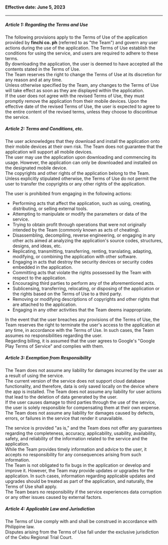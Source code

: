 #### Effective date: June 5, 2023

---
  
  
##### Article 1: Regarding the Terms and Use

The following provisions apply to the Terms of Use of the application provided by **finchi co. ph** (referred to as "the Team") and govern any user actions during the use of the application.
The Terms of Use establish the conditions for using the service, and users are required to adhere to these terms.  
By downloading the application, the user is deemed to have accepted all the contents stated in the Terms of Use.  
The Team reserves the right to change the Terms of Use at its discretion for any reason and at any time.  
Unless otherwise specified by the Team, any changes to the Terms of Use will take effect as soon as they are displayed within the application.  
If the user does not agree with the revised Terms of Use, they must promptly remove the application from their mobile devices.
Upon the effective date of the revised Terms of Use, the user is expected to agree to the entire content of the revised terms, unless they choose to discontinue the service.  


##### Article 2: Terms and Conditions, etc.

The user acknowledges that they download and install the application onto their mobile devices at their own risk. The Team does not guarantee that the application will support all mobile devices.  
The user may use the application upon downloading and commencing its usage. However, the application can only be downloaded and installed on the designated mobile device.  
The copyrights and other rights of the application belong to the Team. Unless explicitly stipulated otherwise, the Terms of Use do not permit the user to transfer the copyrights or any other rights of the application.  

The user is prohibited from engaging in the following actions:

- Performing acts that affect the application, such as using, creating, distributing, or selling external tools.
- Attempting to manipulate or modify the parameters or data of the service.
- Trying to obtain profit through operations that were not originally intended by the Team (commonly known as acts of cheating).
- Disassembling, decompiling, reverse engineering, or engaging in any other acts aimed at analyzing the application\'s source codes, structures, designs, and ideas, etc.
- Replicating, transmitting, transferring, renting, translating, adapting, modifying, or combining the application with other software.
- Engaging in acts that destroy the security devices or security codes embedded in the application.
- Committing acts that violate the rights possessed by the Team with respect to the application.
- Encouraging third parties to perform any of the aforementioned acts.
- Sublicensing, transferring, relocating, or disposing of the application or the rights based on the Terms of Use to a third party.
- Removing or modifying descriptions of copyrights and other rights that are attached to the application.
- Engaging in any other activities that the Team deems inappropriate.

In the event that the user breaches any provisions of the Terms of Use, the Team reserves the right to terminate the user\'s access to the application at any time, in accordance with the Terms of Use. In such cases, the Team assumes no responsibilities regarding the user.  
Regarding billing, it is assumed that the user agrees to Google's "Google Play Terms of Service" and complies with them.


##### Article 3: Exemption from Responsibility

The Team does not assume any liability for damages incurred by the user as a result of using the service.  
The current version of the service does not support cloud database functionality, and therefore, data is only saved locally on the device where the app is installed. The Team does not assume any liability for user actions that lead to the deletion of data generated by the user.  
If the user causes damage to third parties through the use of the service, the user is solely responsible for compensating them at their own expense.  
The Team does not assume any liability for damages caused by defects, errors, or failures in the service that render it unavailable.  

The service is provided "as is," and the Team does not offer any guarantees regarding the completeness, accuracy, applicability, usability, availability, safety, and reliability of the information related to the service and the application.  
While the Team provides timely information and advice to the user, it accepts no responsibility for any consequences arising from such information.  
The Team is not obligated to fix bugs in the application or develop and improve it. However, the Team may provide updates or upgrades for the application. In such cases, information regarding applicable updates and upgrades should be treated as part of the application, and naturally, the Terms of Use shall apply.  
The Team bears no responsibility if the service experiences data corruption or any other issues caused by external factors.


##### Article 4: Applicable Law and Jurisdiction

The Terms of Use comply with and shall be construed in accordance with Philippine law.  
Disputes arising from the Terms of Use fall under the exclusive jurisdiction of the Cebu Regional Trial Court.
